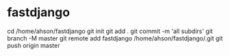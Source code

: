# fastdjango

cd /home/ahson/fastdjango
git init
git add .
git commit -m 'all subdirs'
git branch -M master
git remote add fastdjango /home/ahson/fastdjango/.git
git push origin master
